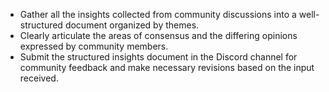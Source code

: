 - Gather all the insights collected from community discussions into a well-structured document organized by themes.
- Clearly articulate the areas of consensus and the differing opinions expressed by community members.
- Submit the structured insights document in the Discord channel for community feedback and make necessary revisions based on the input received.